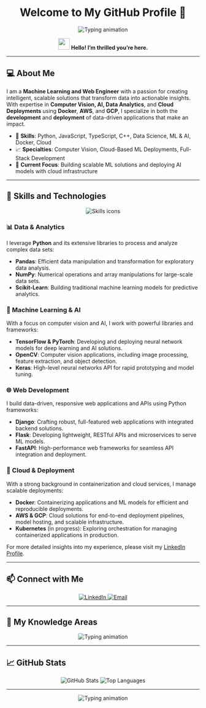 <h1 align="center">Welcome to My GitHub Profile 🌌</h1>
<p align="center">
  <img src="https://readme-typing-svg.herokuapp.com?font=Fira+Code&weight=500&size=24&duration=4000&pause=500&color=1CA2F7&center=true&width=650&lines=Machine+Learning+%26+Web+Engineer;Data+Analytics+%26+Computer+Vision+Specialist;Cloud+Deployment+Expert+%7C+AWS+%26+GCP;Crafting+Intelligent+%26+Scalable+Solutions" alt="Typing animation">
</p>


<p align="center">
  <img src="https://media.giphy.com/media/hvRJCLFzcasrR4ia7z/giphy.gif" width="30"/> 
  <b>Hello! I’m thrilled you’re here.</b>
</p>

---

## 💻 About Me
I am a **Machine Learning and Web Engineer** with a passion for creating intelligent, scalable solutions that transform data into actionable insights. With expertise in **Computer Vision, AI, Data Analytics**, and **Cloud Deployments** using **Docker**, **AWS**, and **GCP**, I specialize in both the **development** and **deployment** of data-driven applications that make an impact.

- 🌟 **Skills**: Python, JavaScript, TypeScript, C++, Data Science, ML & AI, Docker, Cloud
- 📈 **Specialties**: Computer Vision, Cloud-Based ML Deployments, Full-Stack Development
- 🎯 **Current Focus**: Building scalable ML solutions and deploying AI models with cloud infrastructure

---

## 🚀 Skills and Technologies
<p align="center">
  <img src="https://skillicons.dev/icons?i=python,javascript,typescript,cpp,react,html,css,nodejs,express,mongodb,docker,aws,gcp&perline=5" alt="Skills icons" />
</p>

### 📊 Data & Analytics
I leverage **Python** and its extensive libraries to process and analyze complex data sets:
- **Pandas**: Efficient data manipulation and transformation for exploratory data analysis.
- **NumPy**: Numerical operations and array manipulations for large-scale data sets.
- **Scikit-Learn**: Building traditional machine learning models for predictive analytics.

### 🤖 Machine Learning & AI
With a focus on computer vision and AI, I work with powerful libraries and frameworks:
- **TensorFlow & PyTorch**: Developing and deploying neural network models for deep learning and AI solutions.
- **OpenCV**: Computer vision applications, including image processing, feature extraction, and object detection.
- **Keras**: High-level neural networks API for rapid prototyping and model tuning.

### 🌐 Web Development
I build data-driven, responsive web applications and APIs using Python frameworks:
- **Django**: Crafting robust, full-featured web applications with integrated backend solutions.
- **Flask**: Developing lightweight, RESTful APIs and microservices to serve ML models.
- **FastAPI**: High-performance web frameworks for seamless API integration and deployment.

### 🚀 Cloud & Deployment
With a strong background in containerization and cloud services, I manage scalable deployments:
- **Docker**: Containerizing applications and ML models for efficient and reproducible deployments.
- **AWS & GCP**: Cloud solutions for end-to-end deployment pipelines, model hosting, and scalable infrastructure.
- **Kubernetes** (in progress): Exploring orchestration for managing containerized applications in production.

For more detailed insights into my experience, please visit my [LinkedIn Profile](https://www.linkedin.com/in/sohangkumar-patel-18b3b4232/).

---

## 📫 Connect with Me
<p align="center">
  <a href="https://www.linkedin.com/in/sohangkumar-patel-18b3b4232/" target="_blank">
    <img src="https://img.shields.io/badge/LinkedIn-%230077B5.svg?&style=for-the-badge&logo=linkedin&logoColor=white" alt="LinkedIn">
  </a>
  <a href="mailto:sohangkumar.patel@gmail.com" target="_blank">
    <img src="https://img.shields.io/badge/Email-%23D14836.svg?&style=for-the-badge&logo=gmail&logoColor=white" alt="Email">
  </a>
</p>

---

## 🧠 My Knowledge Areas
<p align="center">
  <img src="https://readme-typing-svg.herokuapp.com?font=Fira+Code&weight=500&size=20&duration=3000&pause=600&color=00D4FF&center=true&width=440&lines=Data+Cleaning+%26+Preprocessing;Computer+Vision+%26+Image+Processing;Machine+Learning+Model+Deployment;Cloud+Infrastructure+%7C+AWS+%26+GCP;Frontend+%26+Backend+Web+Development;API+Development+%26+Integration" alt="Typing animation">
</p>

---

## 📈 GitHub Stats
<p align="center">
  <img src="https://github-readme-stats.vercel.app/api?username=samsamurai301&show_icons=true&theme=radical" alt="GitHub Stats">
  <img src="https://github-readme-stats.vercel.app/api/top-langs/?username=samsamurai301&layout=compact&theme=radical" alt="Top Languages">
</p>

---

<p align="center">
    <img src="https://readme-typing-svg.herokuapp.com?font=Fira+Code&size=22&duration=4000&pause=500&color=FFA500&center=true&width=500&lines=Let's+Collaborate+and+Innovate!;Always+Open+to+New+Challenges+%26+Ideas;Let's+Shape+the+Future+Together!" alt="Typing animation">
</p>
